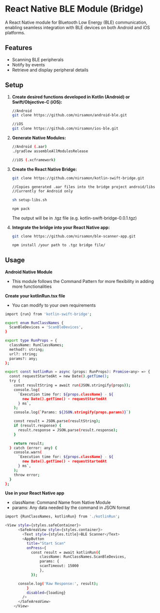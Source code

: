 # React Native BLE Module (Bridge)

A React Native module for Bluetooth Low Energy (BLE) communication, enabling seamless integration with BLE devices on both Android and iOS platforms.

## Features

- Scanning BLE peripherals
- Notify by events
- Retrieve and display peripheral details

## Setup

1. **Create desired functions developed in Kotlin (Android) or Swift/Objective-C (iOS):**


   ```bash
   //Android
   git clone https://github.com/nirsamon/android-ble.git

   //iOS
   git clone https://github.com/nirsamon/ios-ble.git
   ```

2. **Generate Native Modules:**

    ```bash
    //Android (.aar)
    ./gradlew assembleAllModulesRelease

    //iOS (.xcframework)
    ```

3. **Create the React Native Bridge:**

    ```bash
   git clone https://github.com/nirsamon/kotlin-swift-bridge.git

   //Copies generated .aar files into the bridge project android/libs dir
   //Currently for Android only

   sh setup-libs.sh

   npm pack
   ```

   The output will be in .tgz file (e.g. kotlin-swift-bridge-0.0.1.tgz)

3. **Integrate the bridge into your React Native app:**

    ```bash
    git clone https://github.com/nirsamon/ble-scanner-app.git

    npm install /your path to .tgz bridge file/
    ```

## Usage

**Android Native Module**
- This module follows the Command Pattern for more flexibility in adding more functionalities

**Create your kotlinRun.tsx file**
- You can modify to your own requirements
```bash
import {run} from 'kotlin-swift-bridge';

export enum RunClassNames {
  ScanBleDevices = 'ScanBleDevices',
}

export type RunProps = {
  className: RunClassNames;
  method?: string;
  url?: string;
  params?: any;
};

export const kotlinRun = async (props: RunProps): Promise<any> => {
  const requestStartedAt = new Date().getTime();
  try {
    const resultString = await run(JSON.stringify(props));
    console.log(
      `Execution time for: ${props.className} - ${
        new Date().getTime() - requestStartedAt
      } ms`,
    );
    console.log(`Params: ${JSON.stringify(props.params)}`)

    const result = JSON.parse(resultString);
    if (result.response) {
      result.response = JSON.parse(result.response);
    }

    return result;
  } catch (error: any) {
    console.warn(
      `Execution time for: ${props.className} - ${
        new Date().getTime() - requestStartedAt
      } ms`,
    );
    throw error;
  }
};
```

**Use in your React Native app**
 - className: Command Name from Native Module
 - params: Any data needed by the command in JSON format

```bash
import {RunClassNames, kotlinRun} from './kotlinRun';

<View style={styles.safeContainer}>
      <SafeAreaView style={styles.container}>
        <Text style={styles.title}>BLE Scanner</Text>
        <AppButton
          title="Start Scan"
          onPress={
            const result = await kotlinRun({
                className: RunClassNames.ScanBleDevices,
                params: { 
                scanTimeout: 15000
                },
            });

      console.log('Raw Response:', result);
          }
          disabled={loading}
        />
      </SafeAreaView>
    </View>
```

